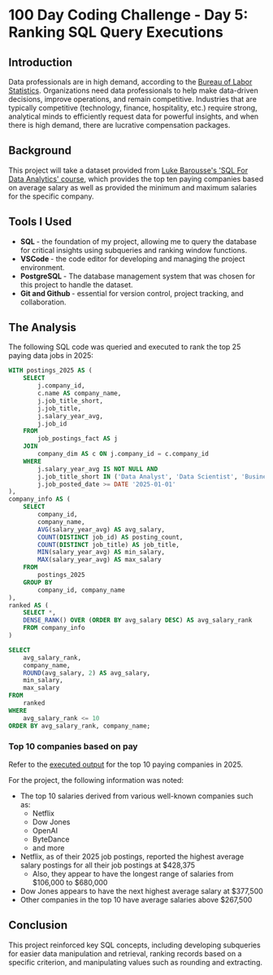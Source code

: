 # 100 Day Coding Challenge - Day 5: Ranking SQL Query Executions

## Introduction

Data professionals are in high demand, according to the [Bureau of Labor Statistics](https://www.bls.gov/ooh/fastest-growing.htm). Organizations need data professionals to help make data-driven decisions, improve operations, and remain competitive. Industries that are typically competitive (technology, finance, hospitality, etc.) require strong, analytical minds to efficiently request data for powerful insights, and when there is high demand, there are lucrative compensation packages.

## Background

This project will take a dataset provided from [Luke Barousse's 'SQL For Data Analytics' course](https://www.lukebarousse.com/), which provides the top ten paying companies based on average salary as well as provided the minimum and maximum salaries for the specific company.

## Tools I Used

* <b> SQL </b> - the foundation of my project, allowing me to query the database for critical insights using subqueries and ranking window functions.
* <b> VSCode </b> - the code editor for developing and managing the project environment.
* <b> PostgreSQL </b> - The database management system that was chosen for this project to handle the dataset.
* <b> Git and Github </b> - essential for version control, project tracking, and collaboration.

## The Analysis

The following SQL code was queried and executed to rank the top 25 paying data jobs in 2025:

```SQL
WITH postings_2025 AS (
    SELECT
        j.company_id,
        c.name AS company_name,
        j.job_title_short,
        j.job_title,
        j.salary_year_avg,
        j.job_id
    FROM
        job_postings_fact AS j
    JOIN
        company_dim AS c ON j.company_id = c.company_id
    WHERE
        j.salary_year_avg IS NOT NULL AND
        j.job_title_short IN ('Data Analyst', 'Data Scientist', 'Business Analyst', 'Data Engineer') AND
        j.job_posted_date >= DATE '2025-01-01'
),
company_info AS (
    SELECT
        company_id,
        company_name,
        AVG(salary_year_avg) AS avg_salary,
        COUNT(DISTINCT job_id) AS posting_count,
        COUNT(DISTINCT job_title) AS job_title,
        MIN(salary_year_avg) AS min_salary,
        MAX(salary_year_avg) AS max_salary
    FROM
        postings_2025
    GROUP BY
        company_id, company_name
),
ranked AS (
    SELECT *,
    DENSE_RANK() OVER (ORDER BY avg_salary DESC) AS avg_salary_rank
    FROM company_info
)

SELECT
    avg_salary_rank,
    company_name,
    ROUND(avg_salary, 2) AS avg_salary,
    min_salary,
    max_salary
FROM
    ranked
WHERE
    avg_salary_rank <= 10
ORDER BY avg_salary_rank, company_name;
```
### Top 10 companies based on pay

Refer to the [executed output](https://github.com/loganangell/100_Days_of_Code/blob/main/Day_5/Rank_Output/top_25_paying_data_jobs.csv) for the top 10 paying companies in 2025. 

For the project, the following information was noted:
* The top 10 salaries derived from various well-known companies such as:
    * Netflix
    * Dow Jones
    * OpenAI
    * ByteDance
    * and more
* Netflix, as of their 2025 job postings, reported the highest average salary postings for all their job postings at $428,375
    * Also, they appear to have the longest range of salaries from $106,000 to $680,000
* Dow Jones appears to have the next highest average salary at $377,500
* Other companies in the top 10 have average salaries above $267,500

## Conclusion

This project reinforced key SQL concepts, including developing subqueries for easier data manipulation and retrieval, ranking records based on a specific criterion, and manipulating values such as rounding and extracting.